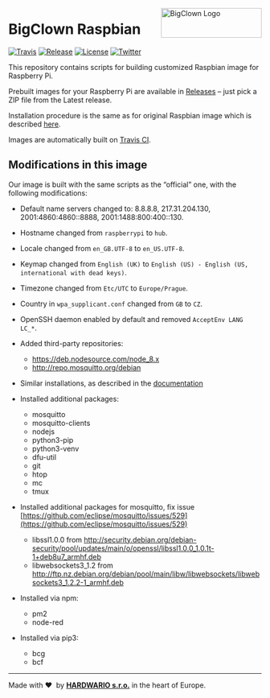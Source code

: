 <a href="https://www.bigclown.com/"><img src="https://bigclown.sirv.com/logo.png" width="200" height="59" alt="BigClown Logo" align="right"></a>

# BigClown Raspbian

[![Travis](https://img.shields.io/travis/bigclownlabs/bc-raspbian/master.svg)](https://travis-ci.org/bigclownlabs/bc-raspbian)
[![Release](https://img.shields.io/github/release/bigclownlabs/bc-raspbian.svg)](https://github.com/bigclownlabs/bc-raspbian/releases)
[![License](https://img.shields.io/github/license/bigclownlabs/bc-raspbian.svg)](https://github.com/bigclownlabs/bc-raspbian/blob/master/LICENSE)
[![Twitter](https://img.shields.io/twitter/follow/BigClownLabs.svg?style=social&label=Follow)](https://twitter.com/BigClownLabs)

This repository contains scripts for building customized Raspbian image for Raspberry Pi.

Prebuilt images for your Raspberry Pi are available in [Releases](https://github.com/bigclownlabs/bc-raspbian/releases) – just pick a ZIP file from the Latest release.

Installation procedure is the same as for original Raspbian image which is described [here](https://www.raspberrypi.org/documentation/installation/installing-images/).

Images are automatically built on [Travis CI](https://travis-ci.org/bigclownlabs/bc-raspbian).

## Modifications in this image

Our image is built with the same scripts as the “official” one, with the following modifications:

* Default name servers changed to: 8.8.8.8, 217.31.204.130, 2001:4860:4860::8888, 2001:1488:800:400::130.
* Hostname changed from `raspberrypi` to `hub`.
* Locale changed from `en_GB.UTF-8` to `en_US.UTF-8`.
* Keymap changed from `English (UK)` to `English (US) - English (US, international with dead keys)`.
* Timezone changed from `Etc/UTC` to `Europe/Prague`.
* Country in `wpa_supplicant.conf` changed from `GB` to `CZ`.
* OpenSSH daemon enabled by default and removed `AcceptEnv LANG LC_*`.
* Added third-party repositories:
    * https://deb.nodesource.com/node_8.x
    * http://repo.mosquitto.org/debian
* Similar installations, as described in the [documentation](https://doc.bigclown.com/tutorials/playground-setup/#playground-setup-on-ubuntu)

* Installed additional packages:
	* mosquitto
	* mosquitto-clients
	* nodejs
	* python3-pip
	* python3-venv
	* dfu-util
	* git
	* htop
	* mc
	* tmux

* Installed additional packages for mosquitto, fix issue [https://github.com/eclipse/mosquitto/issues/529](https://github.com/eclipse/mosquitto/issues/529)
	* libssl1.0.0 from http://security.debian.org/debian-security/pool/updates/main/o/openssl/libssl1.0.0_1.0.1t-1+deb8u7_armhf.deb
	* libwebsockets3_1.2 from http://ftp.nz.debian.org/debian/pool/main/libw/libwebsockets/libwebsockets3_1.2.2-1_armhf.deb

* Installed via npm:
	* pm2
    * node-red

* Installed via pip3:
	* bcg
	* bcf

---

Made with &#x2764;&nbsp; by [**HARDWARIO s.r.o.**](https://www.hardwario.com/) in the heart of Europe.
